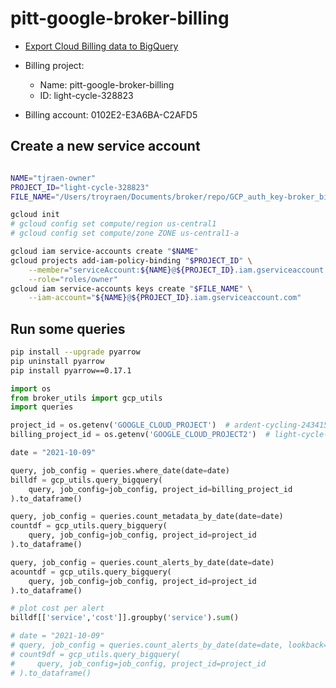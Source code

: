 # pitt-google-broker-billing

- [Export Cloud Billing data to BigQuery](https://cloud.google.com/billing/docs/how-to/export-data-bigquery)

- Billing project:
    - Name: pitt-google-broker-billing
    - ID: light-cycle-328823
- Billing account: 0102E2-E3A6BA-C2AFD5


## Create a new service account

```bash

NAME="tjraen-owner"
PROJECT_ID="light-cycle-328823"
FILE_NAME="/Users/troyraen/Documents/broker/repo/GCP_auth_key-broker_billing.json"

gcloud init
# gcloud config set compute/region us-central1
# gcloud config set compute/zone ZONE us-central1-a

gcloud iam service-accounts create "$NAME"
gcloud projects add-iam-policy-binding "$PROJECT_ID" \
    --member="serviceAccount:${NAME}@${PROJECT_ID}.iam.gserviceaccount.com" \
    --role="roles/owner"
gcloud iam service-accounts keys create "$FILE_NAME" \
    --iam-account="${NAME}@${PROJECT_ID}.iam.gserviceaccount.com"
```

## Run some queries

```bash
pip install --upgrade pyarrow
pip uninstall pyarrow
pip install pyarrow==0.17.1
```

```python
import os
from broker_utils import gcp_utils
import queries

project_id = os.getenv('GOOGLE_CLOUD_PROJECT')  # ardent-cycling-243415
billing_project_id = os.getenv('GOOGLE_CLOUD_PROJECT2')  # light-cycle-328823

date = "2021-10-09"

query, job_config = queries.where_date(date=date)
billdf = gcp_utils.query_bigquery(
    query, job_config=job_config, project_id=billing_project_id
).to_dataframe()

query, job_config = queries.count_metadata_by_date(date=date)
countdf = gcp_utils.query_bigquery(
    query, job_config=job_config, project_id=project_id
).to_dataframe()

query, job_config = queries.count_alerts_by_date(date=date)
acountdf = gcp_utils.query_bigquery(
    query, job_config=job_config, project_id=project_id
).to_dataframe()

# plot cost per alert
billdf[['service','cost']].groupby('service').sum()

# date = "2021-10-09"
# query, job_config = queries.count_alerts_by_date(date=date, lookback=None)
# count9df = gcp_utils.query_bigquery(
#     query, job_config=job_config, project_id=project_id
# ).to_dataframe()
```
